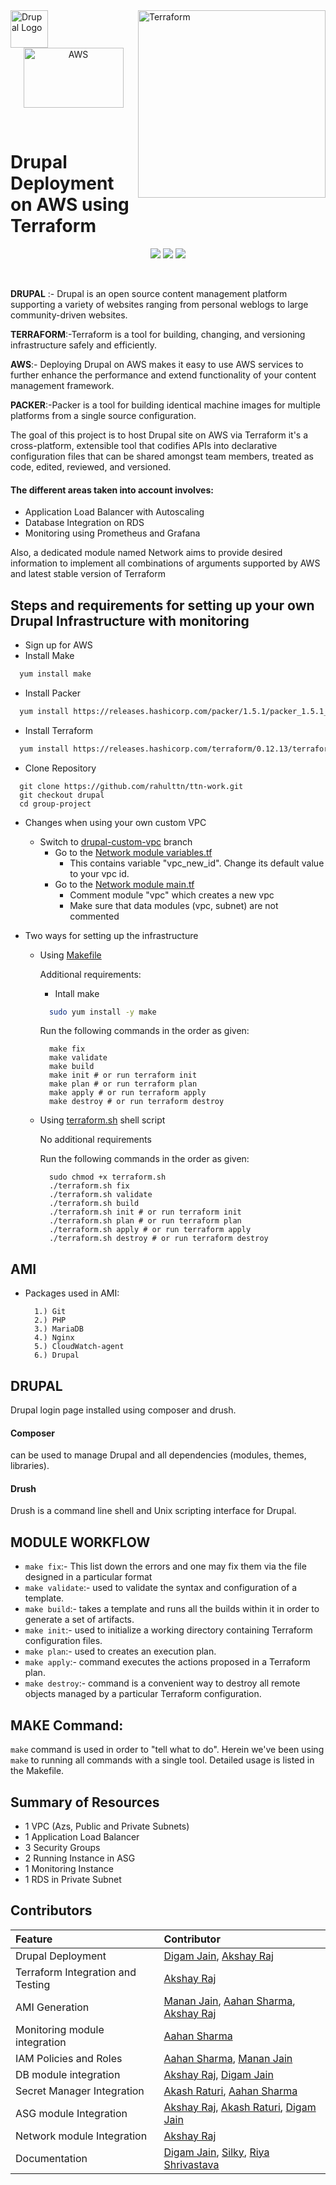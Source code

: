 

<img align="left" alt="Drupal Logo" src="https://www.drupal.org/files/Wordmark_blue_RGB.png" height="60px">
<img align="right" alt="Terraform" src="https://www.terraform.io/assets/images/logo-hashicorp-3f10732f.svg"  width="300">
<p align="center"><img align="middle" width="160" height="96" alt="AWS" src="https://user-images.githubusercontent.com/42437393/126828661-63749f56-2bd4-4447-9225-f41dd737025b.png"></p>
<br>

# Drupal Deployment on AWS using Terraform 

<p align="center">
<a href="https://img.shields.io/badge/drupal-v9.2.2-009cde">
<img src="https://img.shields.io/badge/drupal-v9.2.2-009cde" /></a>
  
<a href="https://img.shields.io/badge/aws-v3.37.0-FF9900">
<img src="https://img.shields.io/badge/aws-v3.37.0-FF9900" /></a> 
  
<a href="https://img.shields.io/badge/terraform-v0.15.0-844FBA">
<img src="https://img.shields.io/badge/terraform-v0.15.0-844FBA" /></a>

</p>
<br/>

**DRUPAL** :- Drupal is an open source content management platform supporting a variety of
websites ranging from personal weblogs to large community-driven websites. 

**TERRAFORM**:-Terraform is a tool for building, changing, and versioning infrastructure safely and efficiently.

**AWS**:- Deploying Drupal on AWS makes it easy to use AWS services to further enhance the performance and extend functionality of your content management framework.

**PACKER**:-Packer is a tool for building identical machine images for multiple platforms from a single source configuration.


The goal of this project is to host Drupal site on AWS via Terraform  it's a cross-platform, extensible tool that codifies APIs into declarative configuration files that can be shared amongst team members, treated as code, edited, reviewed, and versioned.

#### The different areas taken into account involves:
-  Application Load Balancer with Autoscaling 
-  Database Integration on RDS
-  Monitoring using Prometheus and Grafana

Also, a dedicated module named Network aims to provide desired information to implement all combinations of arguments supported by AWS and latest stable version of Terraform

## Steps and requirements for setting up your own Drupal Infrastructure with monitoring

- Sign up for AWS 
- Install Make 
```bash
  yum install make
```
- Install Packer
```bash
  yum install https://releases.hashicorp.com/packer/1.5.1/packer_1.5.1_linux_amd64.zip
```
- Install Terraform
```bash
  yum install https://releases.hashicorp.com/terraform/0.12.13/terraform_0.12.13_linux_amd64.zip
```

- Clone Repository
```
  git clone https://github.com/rahulttn/ttn-work.git
  git checkout drupal
  cd group-project
```

- Changes when using your own custom VPC
  - Switch to [drupal-custom-vpc](https://github.com/rahulttn/ttn-work/tree/drupal-custom-vpc) branch
    - Go to the [Network module variables.tf](https://github.com/rahulttn/ttn-work/blob/drupal-custom-vpc/group-project/modules/network/variables.tf)
      - This contains variable "vpc_new_id". Change its default value to your vpc id.  
    - Go to the [Network module main.tf](https://github.com/rahulttn/ttn-work/blob/drupal-custom-vpc/group-project/modules/network/main.tf)
      - Comment module "vpc" which creates a new vpc  
      - Make sure that data modules (vpc, subnet) are not commented
      
- Two ways for setting up the infrastructure
  - Using [Makefile](https://github.com/rahulttn/ttn-work/blob/drupal/group-project/Makefile)
  
    Additional requirements:
    
      - Intall make
      ```bash
        sudo yum install -y make
      ```
    Run the following commands in the order as given:
    
    ```
      make fix
      make validate
      make build
      make init # or run terraform init
      make plan # or run terraform plan
      make apply # or run terraform apply
      make destroy # or run terraform destroy
    ```
  
  - Using [terraform.sh](https://github.com/rahulttn/ttn-work/blob/drupal/group-project/terraform.sh) shell script
    
    No additional requirements
    
    Run the following commands in the order as given:
    
    ```
      sudo chmod +x terraform.sh
      ./terraform.sh fix
      ./terraform.sh validate
      ./terraform.sh build
      ./terraform.sh init # or run terraform init
      ./terraform.sh plan # or run terraform plan
      ./terraform.sh apply # or run terraform apply
      ./terraform.sh destroy # or run terraform destroy
    ```    
    
## AMI
- Packages used in AMI:

    ```
      1.) Git   
      2.) PHP   
      3.) MariaDB
      4.) Nginx
      5.) CloudWatch-agent  
      6.) Drupal 
    ```

## DRUPAL
Drupal login page installed using composer and drush.

#### Composer 
can be used to manage Drupal and all dependencies (modules, themes, libraries).
#### Drush 
Drush is a command line shell and Unix scripting interface for Drupal.


## MODULE WORKFLOW

- `make fix`:- This list down the errors and one may fix them via the file designed in a particular format
- `make validate`:- used to validate the syntax and configuration of a template. 
- `make build`:- takes a template and runs all the builds within it in order to generate a set of artifacts.
- `make init`:- used to initialize a working directory containing Terraform configuration files.
- `make plan`:- used to creates an execution plan. 
- `make apply`:- command executes the actions proposed in a Terraform plan.
- `make destroy`:- command is a convenient way to destroy all remote objects managed by a particular Terraform configuration.

## MAKE Command: 
`make` command is used in order to "tell what to do". 
Herein we've been using `make` to running all commands with a single tool. Detailed usage is listed in the Makefile.

## Summary of Resources
-  1 VPC (Azs, Public and Private Subnets)
-  1 Application Load Balancer
-  3 Security Groups
-  2 Running Instance in ASG
-  1 Monitoring Instance
-  1 RDS in Private Subnet

## Contributors

|  Feature           | Contributor                                   |
| :------------- | :-------------------------------------------- |
| Drupal Deployment | [Digam Jain](https://github.com/digamjain), [Akshay Raj](https://github.com/theakshayraj) |
| Terraform Integration and Testing | [Akshay Raj](https://github.com/theakshayraj) |
| AMI Generation | [Manan Jain](https://github.com/manan3349), [Aahan Sharma](https://github.com/mkd63), [Akshay Raj](https://github.com/theakshayraj) |
| Monitoring module integration | [Aahan Sharma](https://github.com/mkd63) |
| IAM Policies and Roles | [Aahan Sharma](https://github.com/mkd63), [Manan Jain](https://github.com/manan3349) |
| DB module integration | [Akshay Raj](https://github.com/theakshayraj), [Digam Jain](https://github.com/digamjain) |
| Secret Manager Integration | [Akash Raturi](https://github.com/nutsbrainup), [Aahan Sharma](https://github.com/mkd63) |
| ASG module Integration | [Akshay Raj](https://github.com/theakshayraj), [Akash Raturi](https://github.com/nutsbrainup), [Digam Jain](https://github.com/digamjain) |
| Network module Integration | [Akshay Raj](https://github.com/theakshayraj) |
| Documentation | [Digam Jain](https://github.com/digamjain), [Silky](https://github.com/silky2001), [Riya Shrivastava](https://github.com/riyas2327) |



